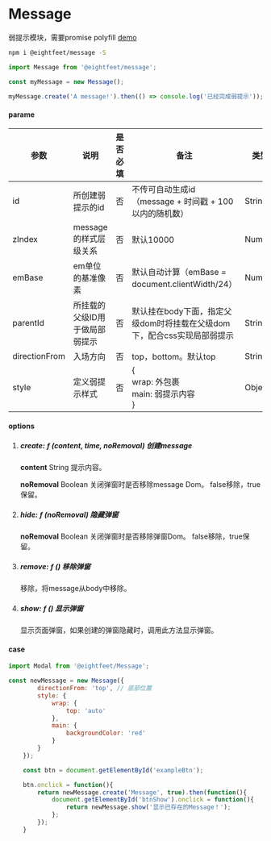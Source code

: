 # Message

弱提示模块，需要promise polyfill
<a href="http://www.eightfeet.cn/Message/dist/index.html" traget="_blank" >demo</a>

```sh
npm i @eightfeet/message -S
```

```javascript
import Message from '@eightfeet/message';

const myMessage = new Message();

myMessage.create('A message!').then(() => console.log('已经完成弱提示'));
```



#### parame

| 参数          | 说明                           | 是否必填 | 备注                                                         | 类型   |
| ------------- | ------------------------------ | -------- | ------------------------------------------------------------ | ------ |
| id            | 所创建弱提示的id               | 否       | 不传可自动生成id（message + 时间戳 + 100以内的随机数）       | String |
| zIndex        | message的样式层级关系          | 否       | 默认10000                                                    | Number |
| emBase        | em单位的基准像素               | 否       | 默认自动计算（emBase = document.clientWidth/24）             | Number |
| parentId      | 所挂载的父级ID用于做局部弱提示 | 否       | 默认挂在body下面，指定父级dom时将挂载在父级dom下，配合css实现局部弱提示 | String |
| directionFrom | 入场方向                       | 否       | top，bottom。默认top                                         | String |
| style         | 定义弱提示样式                 | 否       | {<br />    wrap: 外包裹<br />    main: 弱提示内容<br />}     | Object |



#### options

1. ##### create: ƒ (content, time, noRemoval) 创建message

   **content** String 提示内容。

   **noRemoval** Boolean 关闭弹窗时是否移除message Dom。 false移除，true保留。

2. ##### hide: ƒ (noRemoval) 隐藏弹窗

   **noRemoval** Boolean 关闭弹窗时是否移除弹窗Dom。 false移除，true保留。

3. ##### remove: ƒ () 移除弹窗

   移除，将message从body中移除。

4. ##### show: ƒ () 显示弹窗

   显示页面弹窗，如果创建的弹窗隐藏时，调用此方法显示弹窗。



#### case

```javascript
import Modal from '@eightfeet/Message';

const newMessage = new Message({
        directionFrom: 'top', // 底部位置
        style: { 
            wrap: {
                top: 'auto'
            },
            main: {
                backgroundColor: 'red'
            }
        }
    });

    const btn = document.getElementById('exampleBtn');

    btn.onclick = function(){ 
        return newMessage.create('Message', true).then(function(){
            document.getElementById('btnShow').onclick = function(){
                return newMessage.show('显示已存在的Message！');
            };
        });
    }
    
```
